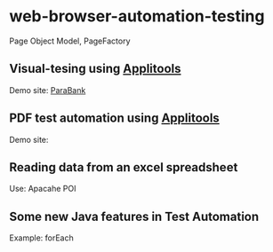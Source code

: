 # web-browser-automation-testing
Page Object Model, PageFactory

## Visual-tesing using [Applitools](https://applitools.com/)
Demo site: [ParaBank](https://parabank.parasoft.com/parabank/index.htm)

## PDF test automation using [Applitools](https://applitools.com/)
Demo site: 

## Reading data from an excel spreadsheet
Use: Apacahe POI

## Some new Java features in Test Automation
Example: forEach
